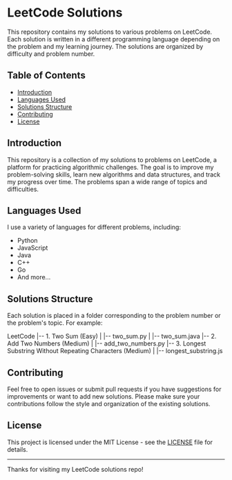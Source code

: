 # LeetCode Solutions

This repository contains my solutions to various problems on LeetCode. Each solution is written in a different programming language depending on the problem and my learning journey. The solutions are organized by difficulty and problem number.

## Table of Contents

- [Introduction](#introduction)
- [Languages Used](#languages-used)
- [Solutions Structure](#solutions-structure)
- [Contributing](#contributing)
- [License](#license)

## Introduction

This repository is a collection of my solutions to problems on LeetCode, a platform for practicing algorithmic challenges. The goal is to improve my problem-solving skills, learn new algorithms and data structures, and track my progress over time. The problems span a wide range of topics and difficulties.

## Languages Used

I use a variety of languages for different problems, including:

- Python
- JavaScript
- Java
- C++
- Go
- And more...

## Solutions Structure

Each solution is placed in a folder corresponding to the problem number or the problem's topic. For example:

LeetCode
|-- 1. Two Sum (Easy)
|   |-- two_sum.py
|   |-- two_sum.java
|-- 2. Add Two Numbers (Medium)
|   |-- add_two_numbers.py
|-- 3. Longest Substring Without Repeating Characters (Medium)
|   |-- longest_substring.js


## Contributing

Feel free to open issues or submit pull requests if you have suggestions for improvements or want to add new solutions. Please make sure your contributions follow the style and organization of the existing solutions.

## License

This project is licensed under the MIT License - see the [LICENSE](LICENSE) file for details.

---

Thanks for visiting my LeetCode solutions repo!
